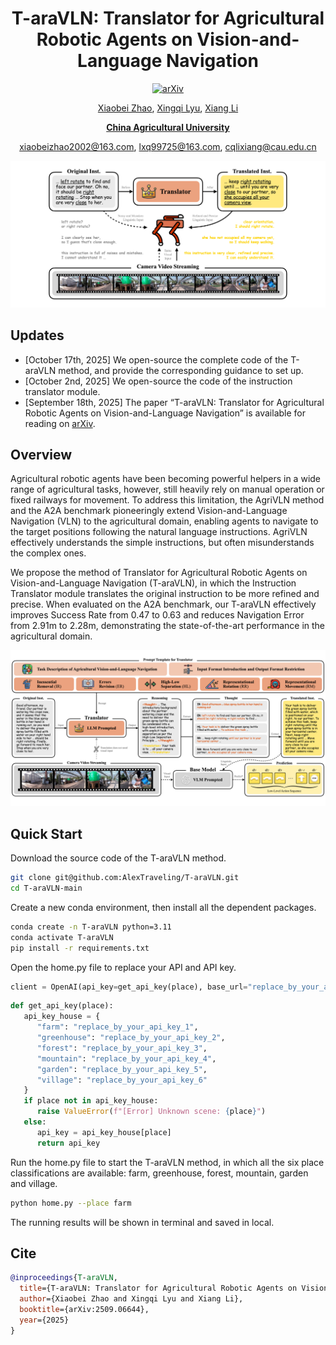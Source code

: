 <div align="center">
<h1>T-araVLN: Translator for Agricultural Robotic Agents on Vision-and-Language Navigation</h1>
<a href="https://arxiv.org/abs/2509.06644"><img src="https://img.shields.io/badge/arXiv-2509.06644-b31b1b" alt="arXiv"></a>

[Xiaobei Zhao](https://github.com/AlexTraveling), [Xingqi Lyu](https://github.com/AlexTraveling), [Xiang Li](https://faculty.cau.edu.cn/lx_7543/)

**[China Agricultural University](https://ciee.cau.edu.cn)**

xiaobeizhao2002@163.com, lxq99725@163.com, cqlixiang@cau.edu.cn

![Overview of T-araVLN](image_for_readme/fig_teaser.jpg)
</div>

## Updates
- [October 17th, 2025] We open-source the complete code of the T-araVLN method, and provide the corresponding guidance to set up.
- [October 2nd, 2025] We open-source the code of the instruction translator module.
- [September 18th, 2025] The paper “T-araVLN: Translator for Agricultural Robotic Agents on Vision-and-Language Navigation” is available for reading on [arXiv](https://arxiv.org/abs/2509.06644).

## Overview
Agricultural robotic agents have been becoming powerful helpers in a wide range of agricultural tasks, however, still heavily rely on manual operation or fixed railways for movement. To address this limitation, the AgriVLN method and the A2A benchmark pioneeringly extend Vision-and-Language Navigation (VLN) to the agricultural domain, enabling agents to navigate to the target positions following the natural language instructions. AgriVLN effectively understands the simple instructions, but often misunderstands the complex ones.

We propose the method of Translator for Agricultural Robotic Agents on Vision-and-Language Navigation (T-araVLN), in which the Instruction Translator module translates the original instruction to be more refined and precise. When evaluated on the A2A benchmark, our T-araVLN effectively improves Success Rate from 0.47 to 0.63 and reduces Navigation Error from 2.91m to 2.28m, demonstrating the state-of-the-art performance in the agricultural domain.

![Method of T-araVLN](image_for_readme/fig_method.jpeg)

## Quick Start
Download the source code of the T-araVLN method.
```bash
git clone git@github.com:AlexTraveling/T-araVLN.git
cd T-araVLN-main
```
Create a new conda environment, then install all the dependent packages.
```bash
conda create -n T-araVLN python=3.11
conda activate T-araVLN
pip install -r requirements.txt
```
Open the home.py file to replace your API and API key.
```python
client = OpenAI(api_key=get_api_key(place), base_url="replace_by_your_api")
```
```python
def get_api_key(place):
   api_key_house = {
      "farm": "replace_by_your_api_key_1",
      "greenhouse": "replace_by_your_api_key_2",
      "forest": "replace_by_your_api_key_3",
      "mountain": "replace_by_your_api_key_4",
      "garden": "replace_by_your_api_key_5",
      "village": "replace_by_your_api_key_6"
   }
   if place not in api_key_house:
      raise ValueError(f"[Error] Unknown scene: {place}")
   else:
      api_key = api_key_house[place]
      return api_key
```
Run the home.py file to start the T-araVLN method, in which all the six place classifications are available: farm, greenhouse, forest, mountain, garden and village.
```bash
python home.py --place farm
```
The running results will be shown in terminal and saved in local.

## Cite
```bibtex
@inproceedings{T-araVLN,
  title={T-araVLN: Translator for Agricultural Robotic Agents on Vision-and-Language Navigation},
  author={Xiaobei Zhao and Xingqi Lyu and Xiang Li},
  booktitle={arXiv:2509.06644},
  year={2025}
}
```